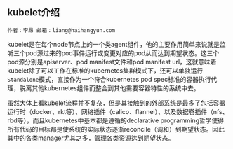 ## kubelet介绍
```
作者：李昂 邮箱：liang@haihangyun.com
```

kubelet是在每个node节点上的一个类agent组件，他的主要作用简单来说就是监听三个pod源过来的pod事件运行或变更对应的pod从而达到期望状态。这三个pod源分别是apiserver、pod manifest文件和pod manifest url，这就意味着kubelet除了可以工作在标准的kubernetes集群模式下，还可以单独运行`Standalone`模式，直接作为一个符合kubernetes pod spec标准的容器执行代理，脱离其他kubernetes组件而整合到其他需要容器特性的系统中去。

虽然大体上看kubelet流程并不复杂，但是其接触到的外部系统是最多了包括容器运行时（docker、rkt等）、网络插件（calico、flannel）、以及数据卷插件（nfs、rbd等），而且kubernetes中基本都是遵循的declarative programming哲学使得所有代码的目标都是使系统的实际状态逐渐reconcile（调和）到期望状态。因此其中的各类manager尤其之多，管理各类资源达到期望状态。

